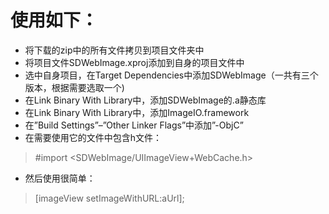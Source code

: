 使用如下：
===

*  将下载的zip中的所有文件拷贝到项目文件夹中
*  将项目文件SDWebImage.xproj添加到自身的项目文件中
*  选中自身项目，在Target Dependencies中添加SDWebImage（一共有三个版本，根据需要选取一个)
*  在Link Binary With Library中，添加SDWebImage的.a静态库
*  在Link Binary With Library中，添加ImageIO.framework
*  在”Build Settings”–”Other Linker Flags”中添加”-ObjC”
*  在需要使用它的文件中包含h文件：
> #import <SDWebImage/UIImageView+WebCache.h>
*  然后使用很简单：
> [imageView setImageWithURL:aUrl];